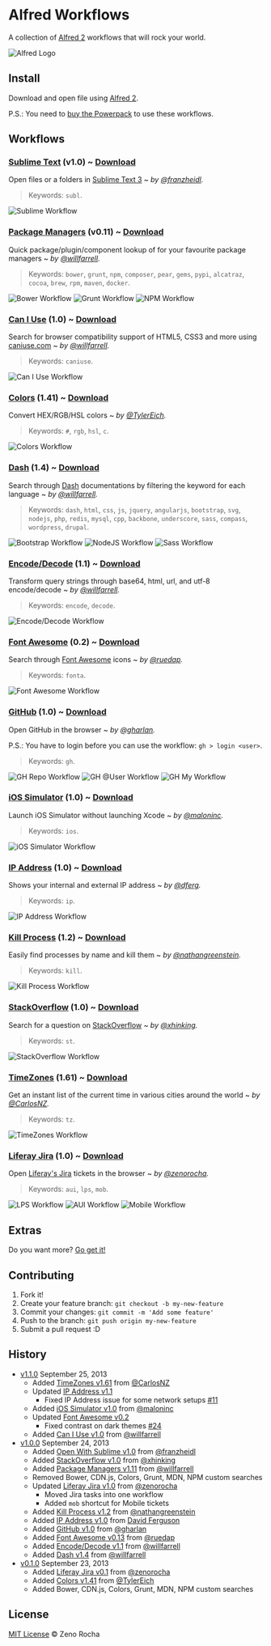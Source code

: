# Alfred Workflows

A collection of [Alfred 2](http://www.alfredapp.com/) workflows that will rock your world.

![Alfred Logo](http://f.cl.ly/items/112u3G2z3g2B202W3e3p/alfred.png)

## Install

Download and open file using [Alfred 2](http://www.alfredapp.com/).

P.S.: You need to [buy the Powerpack](https://buy.alfredapp.com/) to use these workflows.

## Workflows

### [Sublime Text](https://github.com/franzheidl/alfred-workflows/tree/master/open-with-sublime-text) (v1.0) ~ [Download](http://zno.io/RcAe)

Open files or a folders in [Sublime Text 3](http://www.sublimetext.com/3) ~ *by [@franzheidl](https://github.com/franzheidl/).*

> Keywords: `subl`.

![Sublime Workflow](http://f.cl.ly/items/3P0O2Z3p12253J3d3X2k/alfred-subl.png)

### [Package Managers](https://github.com/willfarrell/alfred-pkgman-workflow) (v0.11) ~ [Download](http://zno.io/RcdI)

Quick package/plugin/component lookup of for your favourite package managers ~ *by [@willfarrell](https://github.com/willfarrell/).*

> Keywords: `bower`, `grunt`, `npm`, `composer`, `pear`, `gems`, `pypi`, `alcatraz`, `cocoa`, `brew`, `rpm`, `maven`, `docker`.

![Bower Workflow](http://f.cl.ly/items/3b2t2S3V3m3m2t0X350m/alfred-bower.png)
![Grunt Workflow](http://f.cl.ly/items/1Y220d3T1p2u1Y3C111g/alfred-grunt.png)
![NPM Workflow](http://f.cl.ly/items/3U1l2m2O2Z0R2j231g2i/alfred-npm.png)

### [Can I Use](https://github.com/willfarrell/alfred-caniuse-workflow) (1.0) ~ [Download](http://zno.io/Rcex)

Search for browser compatibility support of HTML5, CSS3 and more using [caniuse.com](http://caniuse.com) ~ *by [@willfarrell](https://github.com/willfarrell/).*

> Keywords: `caniuse`.

![Can I Use Workflow](http://f.cl.ly/items/0i1m0F2h362j361i0e1z/alfred-caniuse.png)

### [Colors](https://github.com/TylerEich/Alfred-Extras) (1.41) ~ [Download](http://zno.io/RcFz)

Convert HEX/RGB/HSL colors ~ *by [@TylerEich](https://github.com/TylerEich/).*

> Keywords: `#`, `rgb`, `hsl`, `c`.

![Colors Workflow](http://f.cl.ly/items/2r3u2W122v0v2A0e1n0U/alfred-colors.png)

### [Dash](https://github.com/willfarrell/alfred-dash-workflow) (1.4) ~ [Download](http://zno.io/Rc3p)

Search through [Dash](http://kapeli.com/dash) documentations by filtering the keyword for each language ~ *by [@willfarrell](https://github.com/willfarrell/).*

> Keywords: `dash`, `html`, `css`, `js`, `jquery`, `angularjs`, `bootstrap`, `svg`, `nodejs`, `php`, `redis`, `mysql`, `cpp`, `backbone`, `underscore`, `sass`, `compass`, `wordpress`, `drupal`.

![Bootstrap Workflow](http://f.cl.ly/items/3N370w0u1d2P0D1W3X1l/alfred-dash-bootstrap.png)
![NodeJS Workflow](http://f.cl.ly/items/3V3t2R0g002M1K070i0V/alfred-dash-nodejs.png)
![Sass Workflow](http://f.cl.ly/items/2l0C21331a242W2t3Q1L/alfred-dash-sass.png)

### [Encode/Decode](https://github.com/willfarrell/alfred-encode-decode-workflow) (1.1) ~ [Download](http://zno.io/RcCX)

Transform query strings through base64, html, url, and utf-8 encode/decode ~ *by [@willfarrell](https://github.com/willfarrell/).*

> Keywords: `encode`, `decode`.

![Encode/Decode Workflow](http://f.cl.ly/items/2J3m1G1N46050I0E0w3n/alfred-encode.png)

### [Font Awesome](https://github.com/ruedap/alfred2-font-awesome-workflow) (0.2) ~ [Download](http://zno.io/RcJ3)

Search through [Font Awesome](http://fortawesome.github.io/Font-Awesome/) icons ~ *by [@ruedap](https://github.com/ruedap/).*

> Keywords: `fonta`.

![Font Awesome Workflow](http://f.cl.ly/items/3w1I0U3W0s0i0X3w123u/alfred-fonta.png)

### [GitHub](https://github.com/gharlan/alfred-github-workflow) (1.0) ~ [Download](http://zno.io/RcPe)

Open GitHub in the browser ~ *by [@gharlan](https://github.com/gharlan/).*

P.S.: You have to login before you can use the workflow: `gh > login <user>`.

> Keywords: `gh`.

![GH Repo Workflow](http://f.cl.ly/items/0G3n1D3W1p2S3S2W3B1C/alfred-gh-repo.png)
![GH @User Workflow](http://f.cl.ly/items/3l3V092M363x1m262B21/alfred-gh-user.png)
![GH My Workflow](http://f.cl.ly/items/2H1J2g330h3E1l2W1A0o/alfred-gh-my.png)

### [iOS Simulator](http://www.alfredforum.com/topic/2126-launch-ios-simulator/) (1.0) ~ [Download](http://zno.io/RcI1)

Launch iOS Simulator without launching Xcode ~ *by [@maloninc](http://www.alfredforum.com/topic/2126-launch-ios-simulator/).*

> Keywords: `ios`.

![iOS Simulator Workflow](http://f.cl.ly/items/0e011X0Q162p0R2p463z/alfred-ios.png)

### [IP Address](http://dferg.us/ip-address-workflow/) (1.0) ~ [Download](http://zno.io/RcAi)

Shows your internal and external IP address ~ *by [@dferg](http://dferg.us/ip-address-workflow/).*

> Keywords: `ip`.

![IP Address Workflow](http://f.cl.ly/items/1i3Q3T3I3t053J2b0R05/alfred-ip.png)

### [Kill Process](https://github.com/nathangreenstein/alfred-process-killer) (1.2) ~ [Download](http://zno.io/RcNL)

Easily find processes by name and kill them ~ *by [@nathangreenstein](https://github.com/nathangreenstein/).*

> Keywords: `kill`.

![Kill Process Workflow](http://f.cl.ly/items/0q0P1u0A0d1q1h1y1V0l/alfred-kill.png)

### [StackOverflow](https://github.com/xhinking/Alfred) (1.0) ~ [Download](http://zno.io/RceO)

Search for a question on [StackOverflow](http://stackoverflow.com) ~ *by [@xhinking](https://github.com/xhinking/).*

> Keywords: `st`.

![StackOverflow Workflow](http://f.cl.ly/items/3T00363u1d3k30011K3P/alfred-st.png)

### [TimeZones](http://www.alfredforum.com/topic/491-timezones-a-world-clock-script-filter-updated-to-v161/) (1.61) ~ [Download](http://zno.io/Rce5)

Get an instant list of the current time in various cities around the world ~ *by [@CarlosNZ](http://www.alfredforum.com/topic/491-timezones-a-world-clock-script-filter-updated-to-v161/).*

> Keywords: `tz`.

![TimeZones Workflow](http://f.cl.ly/items/0q0Q0r240f0D1o340S0E/alfred-tz.png)

### [Liferay Jira](https://github.com/zenorocha/alfred-workflows/tree/master/liferay-jira) (1.0) ~ [Download](http://zno.io/RcDS)

Open [Liferay's Jira](https://issues.liferay.com/) tickets in the browser ~ *by [@zenorocha](https://github.com/zenorocha/).*

> Keywords: `aui`, `lps`, `mob`.

![LPS Workflow](http://f.cl.ly/items/1j3z3o1R3z282k2u1Q37/alfred-lps.png)
![AUI Workflow](http://f.cl.ly/items/0C3i0q033M300n0p1o3Z/alfred-aui.png)
![Mobile Workflow](http://f.cl.ly/items/2E411H401A2q0N2S0E26/alfred-mob.png)

## Extras

Do you want more? [Go get it!](https://github.com/zenorocha/alfred-workflows/wiki/Extras)

## Contributing

1. Fork it!
2. Create your feature branch: `git checkout -b my-new-feature`
3. Commit your changes: `git commit -m 'Add some feature'`
4. Push to the branch: `git push origin my-new-feature`
5. Submit a pull request :D

## History

* [v1.1.0](https://github.com/zenorocha/alfred-workflows/releases/tag/v1.1.0) September 25, 2013
	* Added [TimeZones v1.61](http://www.alfredforum.com/topic/491-timezones-a-world-clock-script-filter-updated-to-v161/) from [@CarlosNZ](https://twitter.com/CarlosNZ/)
	* Updated [IP Address v1.1](https://github.com/zenorocha/alfred-workflows/tree/master/ip-address)
		* Fixed IP Address issue for some network setups [#11](https://github.com/zenorocha/alfred-workflows/pull/11)
	* Added [iOS Simulator v1.0](http://www.alfredforum.com/topic/2126-launch-ios-simulator/) from [@maloninc](https://github.com/maloninc/)
	* Updated [Font Awesome v0.2](https://github.com/zenorocha/alfred-workflows/tree/master/font-awesome)
		* Fixed contrast on dark themes [#24](https://github.com/ruedap/alfred2-font-awesome-workflow/issues/24)
	* Added [Can I Use v1.0](https://github.com/willfarrell/alfred-caniuse-workflow) from [@willfarrell](https://github.com/willfarrell/)
* [v1.0.0](https://github.com/zenorocha/alfred-workflows/releases/tag/v1.0.0) September 24, 2013
	* Added [Open With Sublime v1.0](https://github.com/franzheidl/alfred-workflows/tree/master/open-with-sublime-text) from [@franzheidl](https://github.com/franzheidl/)
	* Added [StackOverflow v1.0](https://github.com/xhinking/Alfred) from [@xhinking](https://github.com/xhinking/)
	* Added [Package Managers v1.11](https://github.com/willfarrell/alfred-pkgman-workflow) from [@willfarrell](https://github.com/willfarrell/)
	* Removed Bower, CDN.js, Colors, Grunt, MDN, NPM custom searches
	* Updated [Liferay Jira v1.0](https://github.com/zenorocha/alfred-workflows) from [@zenorocha](https://github.com/zenorocha/)
		* Moved Jira tasks into one workflow
		* Added `mob` shortcut for Mobile tickets
	* Added [Kill Process v1.2](https://github.com/nathangreenstein/alfred-process-killer) from [@nathangreenstein](https://github.com/nathangreenstein/)
	* Added [IP Address v1.0](http://dferg.us/ip-address-workflow/) from [David Ferguson](http://dferg.us/)
	* Added [GitHub v1.0](https://github.com/gharlan/alfred-github-workflow) from [@gharlan](https://github.com/gharlan/)
	* Added [Font Awesome v0.13](https://github.com/ruedap/alfred2-font-awesome-workflow) from [@ruedap](https://github.com/ruedap/)
	* Added [Encode/Decode v1.1](https://github.com/willfarrell/alfred-encode-decode-workflow) from [@willfarrell](https://github.com/willfarrell/)
	* Added [Dash v1.4](https://github.com/willfarrell/alfred-dash-workflow) from [@willfarrell](https://github.com/willfarrell/)
* [v0.1.0](https://github.com/zenorocha/alfred-workflows/releases/tag/v0.1.0) September 23, 2013
	* Added [Liferay Jira v0.1](https://github.com/zenorocha/alfred-workflows) from [@zenorocha](https://github.com/zenorocha/)
	* Added [Colors v1.41](https://github.com/TylerEich/Alfred-Extras) from [@TylerEich](https://github.com/TylerEich/)
	* Added Bower, CDN.js, Colors, Grunt, MDN, NPM custom searches

## License

[MIT License](http://zenorocha.mit-license.org/) © Zeno Rocha
